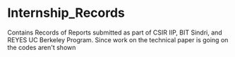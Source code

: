 # Internship_Records
Contains Records of Reports submitted as part of CSIR IIP, BIT Sindri, and REYES UC Berkeley Program. Since work on the technical paper is going on the codes aren't shown
